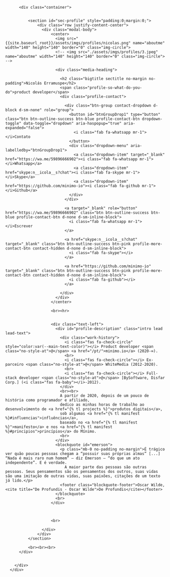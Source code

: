 <div>
        <div class="hero profile no-padding">
          <div class="hero-background"></div>

          <div class="container">


              <section id="sec-profile" style="padding:0;margin:0;">
                  <div class="row justify-content-center">
                    <div class="modal-body">
                        <center>
                          <img src="{{site.baseurl_root}}/assets/imgs/profiles/nicolas.png" name="aboutme" width="140" height="140" border="0" class="img-circle">
                          <!-- <img src="./assets/imgs/profiles/3.jpeg" name="aboutme" width="140" height="140" border="0" class="img-circle"> -->

                          <div class="media-heading">

                            <h2 class="bigtitle sectitle no-margin no-padding">Nicolás Erramuspe</h2>
                            <span class="profile-so-what-do-you-do">product developer</span>
                            <div class="profile-contact">

                              <div class="btn-group contact-dropdown d-block d-sm-none" role="group">
                                <button id="btnGroupDrop1" type="button" class="btn btn-outline-success btn-blue profile-contact-btn dropdown-toggle" data-toggle="dropdown" aria-haspopup="true" aria-expanded="false">
                                  <i class="fab fa-whatsapp mr-1"></i>Contato
                                </button>
                                <div class="dropdown-menu" aria-labelledby="btnGroupDrop1">
                                  <a class="dropdown-item" target="_blank" href="https://wa.me/59896666902"><i class="fab fa-whatsapp mr-1"></i>Whatsapp</a>
                                  <a class="dropdown-item" href="skype:n__icola__s?chat"><i class="fab fa-skype mr-1"></i>Skype</a>
                                  <a class="dropdown-item" href="https://github.com/minimo-io"><i class="fab fa-github mr-1"></i>Github</a>
                                </div>
                              </div>

                              <a target="_blank" role="button" href="https://wa.me/59896666902" class="btn btn-outline-success btn-blue profile-contact-btn d-none d-sm-inline-block">
                                <i class="fab fa-whatsapp mr-1"></i>Escrever
                              </a>

                              <a href="skype:n__icola__s?chat" target="_blank" class="btn btn-outline-success btn-pink profile-more-contact-btn contact-hidden d-none d-sm-inline-block">
                                <i class="fab fa-skype"></i>
                              </a>

                              <a href="https://github.com/minimo-io" target="_blank" class="btn btn-outline-success btn-pink profile-more-contact-btn contact-hidden d-none d-sm-inline-block">
                                <i class="fab fa-github"></i>
                              </a>

                            </div>
                          </div>
                        </center>

                        <br><hr>


                        <div class="text-left">
                          <div id="profile-description" class="intro lead lead-text">
                            <div class="work-history">
                              <i class="fas fa-check-circle" style="color:var(--main-text-color)"></i> Product developer <span class="no-style-at">@</span> <a href="/pt/">minimo.io</a> (2020-∞).
                              <br>
                              <i class="fas fa-check-circle"></i> Ex-parceiro <span class="no-style-at">@</span> WhiteMedia (2012-2020).
                              <br>
                              <i class="fas fa-check-circle"></i> Full-stack developer <span class="no-style-at">@</span> [BySoftware, Disfar Corp.] (<i class="fas fa-baby"></i>-2012).
                            </div>
                            <br><br>
                            A partir de 2020, depois de um pouco de história como programador e afiliado,
                            dedico as minhas horas de trabalho ao desenvolvimento de <a href="{% tl projects %}">produtos digitais</a>,
                            sob algumas <a href="{% tl manifest %}#influencias">influências</a>,
                            baseado no <a href="{% tl manifest %}">manifesto</a> e nos <a href="{% tl manifest %}#principios">princípios</a> do Mínimo.
                            <br>
                          </div>
                          <blockquote id="emerson">
                            <p class="mb-0 no-padding no-margin">É trágico ver quão poucas pessoas chegam a “possuir suas próprias almas” [...] “Nada é mais raro num homem” – diz Emerson – “do que um ato independente”. E é verdade.
                              A maior parte das pessoas são outras pessoas. Seus pensamentos são os pensamentos dos outros, suas vidas são uma imitação de outras vidas, suas paixões, citações de um texto já lido.</p>
                            <footer class="blockquote-footer">Oscar Wilde, <cite title="De Profundis - Oscar Wilde">De Profundis</cite></footer>
                          </blockquote>
                          <br>
                        </div>



                        <br>

                    </div>
                  </div>
              </section>

              <br><br><br>
          </div>


        </div>
      </div>
